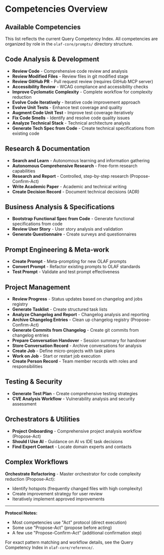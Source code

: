 # Competencies Overview

## Available Competencies

This list reflects the current Query Competency Index. All competencies are organized by role in the `olaf-core/prompts/` directory structure.

## Code Analysis & Development

- **Review Code** - Comprehensive code review and analysis
- **Review Modified Files** - Review files in git modified stage
- **Review GitHub PR** - Pull request review (requires GitHub MCP server)
- **Accessibility Review** - WCAG compliance and accessibility checks
- **Improve Cyclomatic Complexity** - Complete workflow for complexity reduction
- **Evolve Code Iteratively** - Iterative code improvement approach
- **Evolve Unit Tests** - Enhance test coverage and quality
- **Augment Code Unit Test** - Improve test coverage iteratively
- **Fix Code Smells** - Identify and resolve code quality issues
- **Analyze Technical Stack** - Technical architecture analysis
- **Generate Tech Spec from Code** - Create technical specifications from existing code

## Research & Documentation

- **Search and Learn** - Autonomous learning and information gathering
- **Autonomous Comprehensive Research** - Free-form research capabilities
- **Research and Report** - Controlled, step-by-step research (Propose-Confirm-Act)
- **Write Academic Paper** - Academic and technical writing
- **Create Decision Record** - Document technical decisions (ADR)

## Business Analysis & Specifications

- **Bootstrap Functional Spec from Code** - Generate functional specifications from code
- **Review User Story** - User story analysis and validation
- **Generate Questionnaire** - Create surveys and questionnaires

## Prompt Engineering & Meta-work

- **Create Prompt** - Meta-prompting for new OLAF prompts
- **Convert Prompt** - Refactor existing prompts to OLAF standards
- **Test Prompt** - Validate and test prompt effectiveness

## Project Management

- **Review Progress** - Status updates based on changelog and jobs registry
- **Generate Tasklist** - Create structured task lists
- **Analyze Changelog and Report** - Changelog analysis and reporting
- **Archive Changelog Entries** - Clean up changelog registry (Propose-Confirm-Act)
- **Generate Commits from Changelog** - Create git commits from changelog entries
- **Prepare Conversation Handover** - Session summary for handover
- **Store Conversation Record** - Archive conversations for analysis
- **Create Job** - Define micro-projects with task plans
- **Work on Job** - Start or restart job execution
- **Create Person Record** - Team member records with roles and responsibilities

## Testing & Security

- **Generate Test Plan** - Create comprehensive testing strategies
- **CVE Analysis Workflow** - Vulnerability analysis and security assessment

## Orchestrators & Utilities

- **Project Onboarding** - Comprehensive project analysis workflow (Propose-Act)
- **Should I Use AI** - Guidance on AI vs IDE task decisions
- **Find Expert Contact** - Locate domain experts and contacts

## Complex Workflows

**Orchestrate Refactoring** - Master orchestrator for code complexity reduction (Propose-Act):
- Identify hotspots (frequently changed files with high complexity)
- Create improvement strategy for user review
- Iteratively implement approved improvements

---

**Protocol Notes:**
- Most competencies use "Act" protocol (direct execution)
- Some use "Propose-Act" (propose before acting)
- A few use "Propose-Confirm-Act" (additional confirmation step)

For exact pattern matching and workflow details, see the Query Competency Index in `olaf-core/reference/`.
